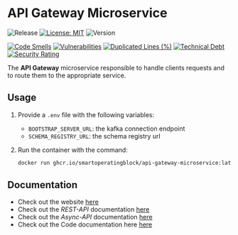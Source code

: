 # API Gateway Microservice

![Release](https://github.com/smartoperatingblock/api-gateway-microservice/actions/workflows/build-and-deploy.yml/badge.svg?style=plastic)
[![License: MIT](https://img.shields.io/badge/License-MIT-yellow.svg?style=plastic)](https://opensource.org/licenses/MIT)
![Version](https://img.shields.io/github/v/release/smartoperatingblock/api-gateway-microservice?style=plastic)

[![Code Smells](https://sonarcloud.io/api/project_badges/measure?project=SmartOperatingBlock_api-gateway-microservice&metric=code_smells)](https://sonarcloud.io/summary/new_code?id=SmartOperatingBlock_api-gateway-microservice)
[![Vulnerabilities](https://sonarcloud.io/api/project_badges/measure?project=SmartOperatingBlock_api-gateway-microservice&metric=vulnerabilities)](https://sonarcloud.io/summary/new_code?id=SmartOperatingBlock_api-gateway-microservice)
[![Duplicated Lines (%)](https://sonarcloud.io/api/project_badges/measure?project=SmartOperatingBlock_api-gateway-microservice&metric=duplicated_lines_density)](https://sonarcloud.io/summary/new_code?id=SmartOperatingBlock_api-gateway-microservice)
[![Technical Debt](https://sonarcloud.io/api/project_badges/measure?project=SmartOperatingBlock_api-gateway-microservice&metric=sqale_index)](https://sonarcloud.io/summary/new_code?id=SmartOperatingBlock_api-gateway-microservice)
[![Security Rating](https://sonarcloud.io/api/project_badges/measure?project=SmartOperatingBlock_api-gateway-microservice&metric=security_rating)](https://sonarcloud.io/summary/new_code?id=SmartOperatingBlock_api-gateway-microservice)

The **API Gateway** microservice responsible to handle clients requests and to route them to the appropriate service.

## Usage
1. Provide a `.env` file with the following variables:
    - `BOOTSTRAP_SERVER_URL`: the kafka connection endpoint
    - `SCHEMA_REGISTRY_URL`: the schema registry url
   
2. Run the container with the command:
    ```bash
    docker run ghcr.io/smartoperatingblock/api-gateway-microservice:latest

## Documentation
- Check out the website [here](https://smartoperatingblock.github.io/api-gateway-microservice)
- Check out the _REST-API_ documentation [here](https://smartoperatingblock.github.io/api-gateway-microservice/documentation/openapi-doc)
- Check out the _Async-API_ documentation [here](https://smartoperatingblock.github.io/api-gateway-microservice/documentation/asyncapi-doc)
- Check out the Code documentation here [here](https://smartoperatingblock.github.io/api-gateway-microservice/documentation/code-doc)

